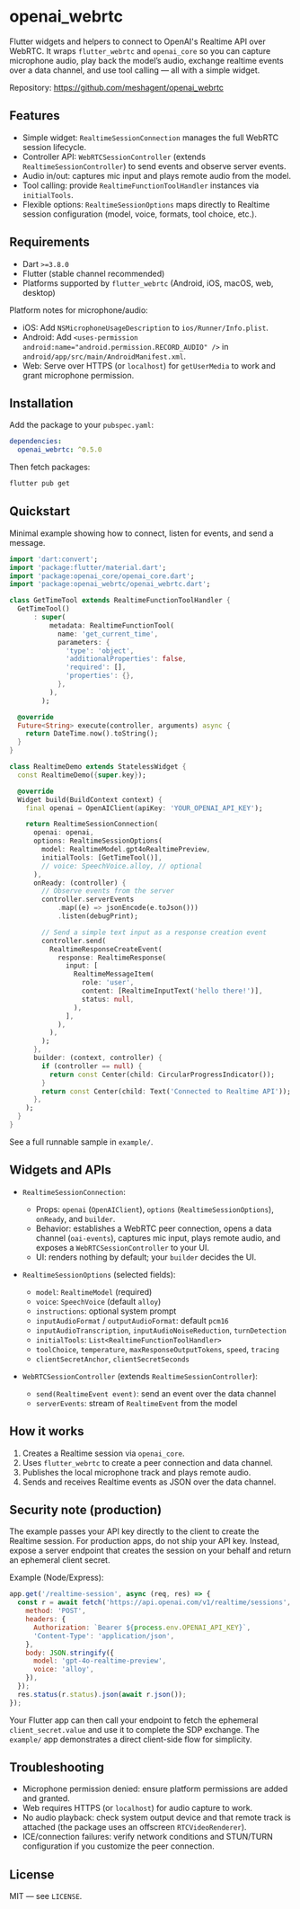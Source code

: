 # openai_webrtc

Flutter widgets and helpers to connect to OpenAI's Realtime API over WebRTC. It wraps `flutter_webrtc` and `openai_core` so you can capture microphone audio, play back the model’s audio, exchange realtime events over a data channel, and use tool calling — all with a simple widget.

Repository: https://github.com/meshagent/openai_webrtc


## Features
- Simple widget: `RealtimeSessionConnection` manages the full WebRTC session lifecycle.
- Controller API: `WebRTCSessionController` (extends `RealtimeSessionController`) to send events and observe server events.
- Audio in/out: captures mic input and plays remote audio from the model.
- Tool calling: provide `RealtimeFunctionToolHandler` instances via `initialTools`.
- Flexible options: `RealtimeSessionOptions` maps directly to Realtime session configuration (model, voice, formats, tool choice, etc.).


## Requirements
- Dart `>=3.8.0`
- Flutter (stable channel recommended)
- Platforms supported by `flutter_webrtc` (Android, iOS, macOS, web, desktop)

Platform notes for microphone/audio:
- iOS: Add `NSMicrophoneUsageDescription` to `ios/Runner/Info.plist`.
- Android: Add `<uses-permission android:name="android.permission.RECORD_AUDIO" />` in `android/app/src/main/AndroidManifest.xml`.
- Web: Serve over HTTPS (or `localhost`) for `getUserMedia` to work and grant microphone permission.


## Installation
Add the package to your `pubspec.yaml`:

```yaml
dependencies:
  openai_webrtc: ^0.5.0
```

Then fetch packages:

```bash
flutter pub get
```


## Quickstart
Minimal example showing how to connect, listen for events, and send a message.

```dart
import 'dart:convert';
import 'package:flutter/material.dart';
import 'package:openai_core/openai_core.dart';
import 'package:openai_webrtc/openai_webrtc.dart';

class GetTimeTool extends RealtimeFunctionToolHandler {
  GetTimeTool()
      : super(
          metadata: RealtimeFunctionTool(
            name: 'get_current_time',
            parameters: {
              'type': 'object',
              'additionalProperties': false,
              'required': [],
              'properties': {},
            },
          ),
        );

  @override
  Future<String> execute(controller, arguments) async {
    return DateTime.now().toString();
  }
}

class RealtimeDemo extends StatelessWidget {
  const RealtimeDemo({super.key});

  @override
  Widget build(BuildContext context) {
    final openai = OpenAIClient(apiKey: 'YOUR_OPENAI_API_KEY');

    return RealtimeSessionConnection(
      openai: openai,
      options: RealtimeSessionOptions(
        model: RealtimeModel.gpt4oRealtimePreview,
        initialTools: [GetTimeTool()],
        // voice: SpeechVoice.alloy, // optional
      ),
      onReady: (controller) {
        // Observe events from the server
        controller.serverEvents
            .map((e) => jsonEncode(e.toJson()))
            .listen(debugPrint);

        // Send a simple text input as a response creation event
        controller.send(
          RealtimeResponseCreateEvent(
            response: RealtimeResponse(
              input: [
                RealtimeMessageItem(
                  role: 'user',
                  content: [RealtimeInputText('hello there!')],
                  status: null,
                ),
              ],
            ),
          ),
        );
      },
      builder: (context, controller) {
        if (controller == null) {
          return const Center(child: CircularProgressIndicator());
        }
        return const Center(child: Text('Connected to Realtime API'));
      },
    );
  }
}
```

See a full runnable sample in `example/`.


## Widgets and APIs
- `RealtimeSessionConnection`:
  - Props: `openai` (`OpenAIClient`), `options` (`RealtimeSessionOptions`), `onReady`, and `builder`.
  - Behavior: establishes a WebRTC peer connection, opens a data channel (`oai-events`), captures mic input, plays remote audio, and exposes a `WebRTCSessionController` to your UI.
  - UI: renders nothing by default; your `builder` decides the UI.

- `RealtimeSessionOptions` (selected fields):
  - `model`: `RealtimeModel` (required)
  - `voice`: `SpeechVoice` (default `alloy`)
  - `instructions`: optional system prompt
  - `inputAudioFormat` / `outputAudioFormat`: default `pcm16`
  - `inputAudioTranscription`, `inputAudioNoiseReduction`, `turnDetection`
  - `initialTools`: `List<RealtimeFunctionToolHandler>`
  - `toolChoice`, `temperature`, `maxResponseOutputTokens`, `speed`, `tracing`
  - `clientSecretAnchor`, `clientSecretSeconds`

- `WebRTCSessionController` (extends `RealtimeSessionController`):
  - `send(RealtimeEvent event)`: send an event over the data channel
  - `serverEvents`: stream of `RealtimeEvent` from the model


## How it works
1. Creates a Realtime session via `openai_core`.
2. Uses `flutter_webrtc` to create a peer connection and data channel.
3. Publishes the local microphone track and plays remote audio.
4. Sends and receives Realtime events as JSON over the data channel.


## Security note (production)
The example passes your API key directly to the client to create the Realtime session. For production apps, do not ship your API key. Instead, expose a server endpoint that creates the session on your behalf and return an ephemeral client secret.

Example (Node/Express):

```js
app.get('/realtime-session', async (req, res) => {
  const r = await fetch('https://api.openai.com/v1/realtime/sessions', {
    method: 'POST',
    headers: {
      Authorization: `Bearer ${process.env.OPENAI_API_KEY}`,
      'Content-Type': 'application/json',
    },
    body: JSON.stringify({
      model: 'gpt-4o-realtime-preview',
      voice: 'alloy',
    }),
  });
  res.status(r.status).json(await r.json());
});
```

Your Flutter app can then call your endpoint to fetch the ephemeral `client_secret.value` and use it to complete the SDP exchange. The `example/` app demonstrates a direct client-side flow for simplicity.


## Troubleshooting
- Microphone permission denied: ensure platform permissions are added and granted.
- Web requires HTTPS (or `localhost`) for audio capture to work.
- No audio playback: check system output device and that remote track is attached (the package uses an offscreen `RTCVideoRenderer`).
- ICE/connection failures: verify network conditions and STUN/TURN configuration if you customize the peer connection.


## License
MIT — see `LICENSE`.
